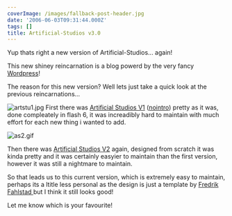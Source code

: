 ```yaml
---
coverImage: /images/fallback-post-header.jpg
date: '2006-06-03T09:31:44.000Z'
tags: []
title: Artificial-Studios v3.0
---
```


Yup thats right a new version of Artificial-Studios... again!

This new shiney reincarnation is a blog powerd by the very fancy [Wordpress](https://wordpress.org/)!

<!-- more -->

The reason for this new version? Well lets just take a quick look at the previous reincarnations...

![artstu1.jpg](/wp-content/uploads/2006/06/artstu1.jpg)
First there was [Artificial Studios V1](https://www.mikecann.co.uk/ArtificialStudios1/ArtStu.html) ([nointro](https://www.mikecann.co.uk/ArtificialStudios1/ArtStuMain.html)) pretty as it was, done compleately in flash 6, it was increadibly hard to maintain with much effort for each new thing i wanted to add.

![as2.gif](/wp-content/uploads/2006/06/as2.gif)

Then there was [Artificial Studios V2](https://www.mikecann.co.uk/ArtificialStudios2/) again, designed from scratch it was kinda pretty and it was certainly easyier to maintain than the first version, however it was still a nightmare to maintain.

So that leads us to this current version, which is extremely easy to maintain, perhaps its a ltitle less personal as the design is just a template by [Fredrik Fahlstad ](https://www.fahlstad.se/)but I think it still looks good!

Let me know which is your favourite!

